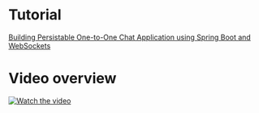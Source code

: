# Tutorial
[Building Persistable One-to-One Chat Application using Spring Boot and WebSockets](https://medium.com/@amrkhaled_47016/building-persistable-one-to-one-chat-application-using-spring-boot-and-websockets-303ba5d30bb0)

# Video overview
[![Watch the video](https://raw.githubusercontent.com/amrkhaledccd/One-to-One-WebSockets-Chat/master/thumbnail.png)](https://www.youtube.com/watch?v=fgfSyAQD24k)

